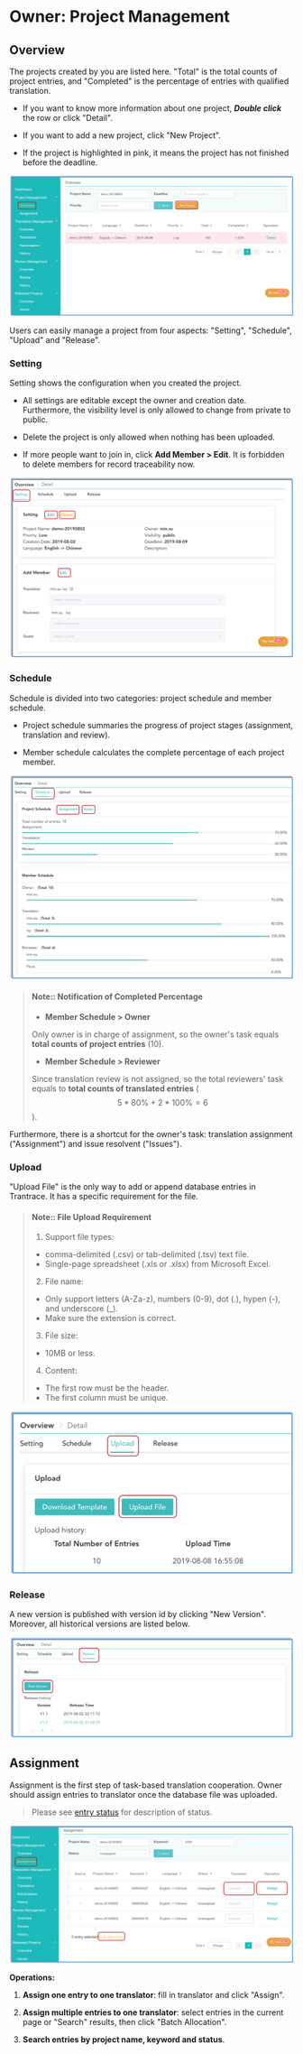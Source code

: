 # Owner: Project Management

<!-- toc -->

## Overview

<span id='overview'></span>


The projects created by you are listed here. "Total" is the total counts of project entries, and "Completed" is the percentage of entries with qualified translation. 

- If you want to know more information about one project, _**Double click**_ the row or click "Detail".

- If you want to add a new project, click "New Project".

- If the project is highlighted in pink, it means the project has not finished before the deadline.

![](/assets/project_management.overview.png)


Users can easily manage a project from four aspects: "Setting", "Schedule", "Upload" and "Release".

### Setting
<span id='setting'></span>

Setting shows the configuration when you created the project.

- All settings are editable except the owner and creation date. Furthermore, the visibility level is only allowed to change from private to public. 

- Delete the project is only allowed when nothing has been uploaded.

- If more people want to join in, click **Add Member > Edit**. It is forbidden to delete members for record traceability now.

![](/assets/project_management.setting.png)

### Schedule
<span id='schedule'></span>

Schedule is divided into two categories: project schedule and member schedule.

- Project schedule summaries the progress of project stages (assignment, translation and review).

- Member schedule calculates the complete percentage of each project member. 

![](/assets/project_management.schedule.png)

> #### Note:: Notification of Completed Percentage
>
> - **Member Schedule > Owner**
>
> Only owner is in charge of assignment, so the owner's task equals **total counts of project entries** (10).
>
> - **Member Schedule > Reviewer**
>
> Since translation review is not assigned, so the total reviewers' task equals to **total counts of translated entries** ($$ 5 * 80\% + 2 * 100\% = 6 $$).

Furthermore, there is a shortcut for the owner's task: translation assignment ("Assignment") and issue resolvent ("Issues").

### Upload

<span id='upload'></span>

"Upload File" is the only way to add or append database entries in Trantrace. It has a specific requirement for the file.

> #### Note:: File Upload Requirement
>
> 1. Support file types:
>   - comma-delimited (.csv) or tab-delimited (.tsv) text file.
>   - Single-page spreadsheet (.xls or .xlsx) from Microsoft Excel.
> 2. File name:
>   - Only support  letters (A-Za-z), numbers (0-9), dot (.), hypen (-), and underscore (\_).
>   - Make sure the extension is correct.
> 3. File size:
>   - 10MB or less.
> 4. Content:
>   - The first row must be the header.
>   - The first column must be unique.

![](/assets/project_management.upload.png)

### Release
<span id='release'></span>

A new version is published with version id by clicking "New Version". Moreover, all historical versions are listed below.

![](/assets/project_management.release.png)

## Assignment

<span id='assign'></span>

Assignment is the first step of task-based translation cooperation. Owner should assign entries to translator once the database file was uploaded.

> Please see [entry status](../glossary.md#entry-status) for description of status.

![](/assets/project_management.assignment.png)

**Operations:**

1. **Assign one entry to one translator**: fill in translator and click "Assign".

2. **Assign multiple entries to one translator**: select entries in the current page or "Search" results, then click "Batch Allocation".

3. **Search entries by project name, keyword and status**.
